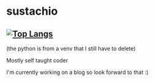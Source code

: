 
# sustachio

[![Top Langs](https://github-readme-stats.vercel.app/api/top-langs/?username=sustachio&layout=compact&theme=tokyonight&hide=shaderlab,hlsl)](https://github.com/anuraghazra/github-readme-stats)
---
(the python is from a venv that I still have to delete)

Mostly self taught coder

I'm currently working on a blog so look forward to that :)
